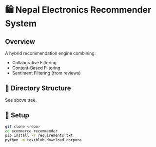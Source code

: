 
# 🛍️ Nepal Electronics Recommender System

## Overview
A hybrid recommendation engine combining:
- Collaborative Filtering
- Content-Based Filtering
- Sentiment Filtering (from reviews)

## 🧭 Directory Structure
See above tree.

## 🚀 Setup

```bash
git clone <repo>
cd ecommerce_recommender
pip install -r requirements.txt
python -m textblob.download_corpora
